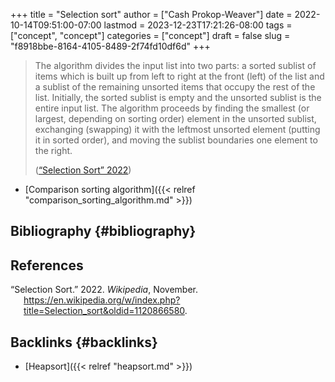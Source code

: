 +++
title = "Selection sort"
author = ["Cash Prokop-Weaver"]
date = 2022-10-14T09:51:00-07:00
lastmod = 2023-12-23T17:21:26-08:00
tags = ["concept", "concept"]
categories = ["concept"]
draft = false
slug = "f8918bbe-8164-4105-8489-2f74fd10df6d"
+++

> The algorithm divides the input list into two parts: a sorted sublist of items which is built up from left to right at the front (left) of the list and a sublist of the remaining unsorted items that occupy the rest of the list. Initially, the sorted sublist is empty and the unsorted sublist is the entire input list. The algorithm proceeds by finding the smallest (or largest, depending on sorting order) element in the unsorted sublist, exchanging (swapping) it with the leftmost unsorted element (putting it in sorted order), and moving the sublist boundaries one element to the right.
>
> (<a href="#citeproc_bib_item_1">“Selection Sort” 2022</a>)

-   [Comparison sorting algorithm]({{< relref "comparison_sorting_algorithm.md" >}})


## Bibliography {#bibliography}

## References

<style>.csl-entry{text-indent: -1.5em; margin-left: 1.5em;}</style><div class="csl-bib-body">
  <div class="csl-entry"><a id="citeproc_bib_item_1"></a>“Selection Sort.” 2022. <i>Wikipedia</i>, November. <a href="https://en.wikipedia.org/w/index.php?title=Selection_sort&oldid=1120866580">https://en.wikipedia.org/w/index.php?title=Selection_sort&#38;oldid=1120866580</a>.</div>
</div>



## Backlinks {#backlinks}

-   [Heapsort]({{< relref "heapsort.md" >}})
